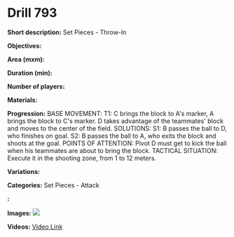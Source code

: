 # Drill 793

**Short description:**
Set Pieces - Throw-In

**Objectives:**


**Area (mxm):**


**Duration (min):**


**Number of players:**


**Materials:**


**Progression:**
BASE MOVEMENT: T1: C brings the block to A's marker, A brings the block to C's marker. D takes advantage of the teammates' block and moves to the center of the field. SOLUTIONS: S1: B passes the ball to D, who finishes on goal. S2: B passes the ball to A, who exits the block and shoots at the goal. POINTS OF ATTENTION: Pivot D must get to kick the ball when his teammates are about to bring the block. TACTICAL SITUATION: Execute it in the shooting zone, from 1 to 12 meters.

**Variations:**


**Categories:**
Set Pieces - Attack

**:**


**Images:**
![](https://www.coachingfutsal.com/\images\6e4a6826a2ca0ddf48d96b84a6343c1dffa16605ad5469eb4811394188651cfcfc91f4bd93ad8cca785a52b5e86284b0b611be7b578169f52b4a2d6cc7d9f0ad501b7cf56d8a0.jpg)

**Videos:**
[Video Link](https://www.youtube.com/embed/O6o4NeJR0M4)

